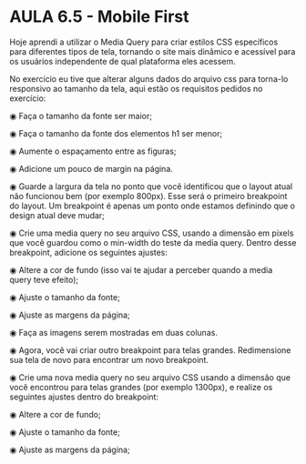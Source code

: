 # AULA 6.5 - Mobile First

Hoje aprendi a utilizar o Media Query para criar estilos CSS específicos para diferentes tipos de tela, tornando o site mais dinâmico e acessível para os usuários independente de qual plataforma eles acessem.

No exercício eu tive que alterar alguns dados do arquivo css para torna-lo responsivo ao tamanho da tela, aqui estão os requisitos pedidos no exercício:

◉ Faça o tamanho da fonte ser maior;

◉ Faça o tamanho da fonte dos elementos h1 ser menor;

◉ Aumente o espaçamento entre as figuras;

◉ Adicione um pouco de margin na página.

◉ Guarde a largura da tela no ponto que você identificou que o layout atual não funcionou bem (por exemplo 800px). Esse será o primeiro breakpoint do layout. Um breakpoint é apenas um ponto onde estamos definindo que o design atual deve mudar;

◉ Crie uma media query no seu arquivo CSS, usando a dimensão em pixels que você guardou como o min-width do teste da media query. Dentro desse breakpoint, adicione os seguintes ajustes:

◉ Altere a cor de fundo (isso vai te ajudar a perceber quando a media query teve efeito);

◉ Ajuste o tamanho da fonte;

◉ Ajuste as margens da página;

◉ Faça as imagens serem mostradas em duas colunas.

◉ Agora, você vai criar outro breakpoint para telas grandes. Redimensione sua tela de novo para encontrar um novo breakpoint.

◉ Crie uma nova media query no seu arquivo CSS usando a dimensão que você encontrou para telas grandes (por exemplo 1300px), e realize os seguintes ajustes dentro do breakpoint:

◉ Altere a cor de fundo;

◉ Ajuste o tamanho da fonte;

◉ Ajuste as margens da página;
